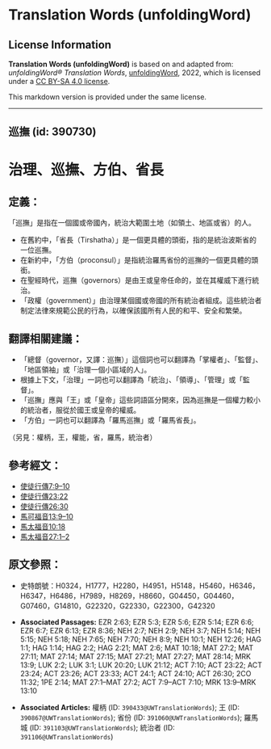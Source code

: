 # Translation Words (unfoldingWord)

## License Information

**Translation Words (unfoldingWord)** is based on and adapted from: _unfoldingWord® Translation Words_, [unfoldingWord](https://unfoldingword.org/utw), 2022, which is licensed under a [CC BY-SA 4.0 license](https://creativecommons.org/licenses/by-sa/4.0/legalcode.en).

This markdown version is provided under the same license.



--------------------------------

## 巡撫 (id: 390730)

治理、巡撫、方伯、省長
===========

定義：
---

「巡撫」是指在一個國或帝國內，統治大範圍土地（如領土、地區或省）的人。

* 在舊約中，「省長（Tirshatha）」是一個更具體的頭銜，指的是統治波斯省的一位巡撫。
* 在新約中，「方伯（proconsul）」是指統治羅馬省份的巡撫的一個更具體的頭銜。
* 在聖經時代，巡撫（governors）是由王或皇帝任命的，並在其權威下進行統治。
* 「政權（government）」由治理某個國或帝國的所有統治者組成。這些統治者制定法律來規範公民的行為，以確保該國所有人民的和平、安全和繁榮。

翻譯相關建議：
-------

* 「總督（governor，又譯：巡撫）」這個詞也可以翻譯為「掌權者」、「監督」、「地區領袖」或「治理一個小區域的人」。
* 根據上下文，「治理」一詞也可以翻譯為「統治」、「領導」、「管理」或「監督」。
* 「巡撫」應與「王」或「皇帝」這些詞語區分開來，因為巡撫是一個權力較小的統治者，服從於國王或皇帝的權威。
* 「方伯」一詞也可以翻譯為「羅馬巡撫」或「羅馬省長」。

（另見：權柄，王，權能，省，羅馬，統治者）

參考經文：
-----

* [使徒行傳7:9–10](https://ref.ly/Acts7:9-Acts7:10)
* [使徒行傳23:22](https://ref.ly/Acts23:22)
* [使徒行傳26:30](https://ref.ly/Acts26:30)
* [馬可福音13:9–10](https://ref.ly/Mark13:9-Mark13:10)
* [馬太福音10:18](https://ref.ly/Matt10:18)
* [馬太福音27:1–2](https://ref.ly/Matt27:1-Matt27:2)

原文參照：
-----

* 史特朗號：H0324，H1777，H2280，H4951，H5148，H5460，H6346，H6347，H6486，H7989，H8269，H8660，G04450，G04460，G07460，G14810，G22320，G22330，G22300，G42320

* **Associated Passages:** EZR 2:63; EZR 5:3; EZR 5:6; EZR 5:14; EZR 6:6; EZR 6:7; EZR 6:13; EZR 8:36; NEH 2:7; NEH 2:9; NEH 3:7; NEH 5:14; NEH 5:15; NEH 5:18; NEH 7:65; NEH 7:70; NEH 8:9; NEH 10:1; NEH 12:26; HAG 1:1; HAG 1:14; HAG 2:2; HAG 2:21; MAT 2:6; MAT 10:18; MAT 27:2; MAT 27:11; MAT 27:14; MAT 27:15; MAT 27:21; MAT 27:27; MAT 28:14; MRK 13:9; LUK 2:2; LUK 3:1; LUK 20:20; LUK 21:12; ACT 7:10; ACT 23:22; ACT 23:24; ACT 23:26; ACT 23:33; ACT 24:1; ACT 24:10; ACT 26:30; 2CO 11:32; 1PE 2:14; MAT 27:1–MAT 27:2; ACT 7:9–ACT 7:10; MRK 13:9–MRK 13:10
* **Associated Articles:** 權柄 (ID: `390433@UWTranslationWords`); 王 (ID: `390867@UWTranslationWords`); 省份 (ID: `391060@UWTranslationWords`); 羅馬城 (ID: `391103@UWTranslationWords`); 統治者 (ID: `391106@UWTranslationWords`)

